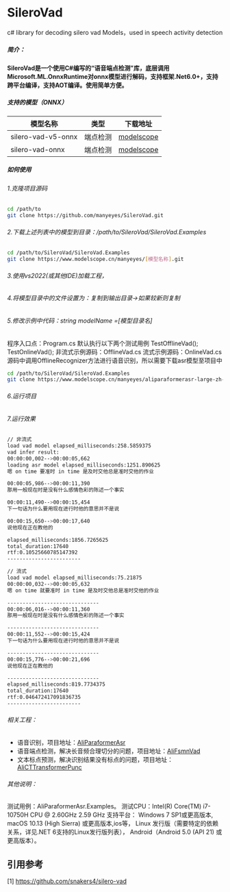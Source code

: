 # SileroVad
c# library for decoding silero vad Models，used in speech activity detection

##### 简介：

**SileroVad是一个使用C#编写的“语音端点检测”库，底层调用Microsoft.ML.OnnxRuntime对onnx模型进行解码，支持框架.Net6.0+，支持跨平台编译，支持AOT编译。使用简单方便。**

##### 支持的模型（ONNX）

| 模型名称  |  类型 | 下载地址  |
| ------------ | ------------ | ------------ |
|  silero-vad-v5-onnx | 端点检测  | [modelscope](https://modelscope.cn/models/manyeyes/silero-vad-v5-onnx "modelscope") |
|  silero-vad-onnx | 端点检测  | [modelscope](https://modelscope.cn/models/manyeyes/silero-vad-onnx "modelscope") |

##### 如何使用
###### 1.克隆项目源码
```bash
cd /path/to
git clone https://github.com/manyeyes/SileroVad.git
```
###### 2.下载上述列表中的模型到目录：/path/to/SileroVad/SileroVad.Examples
```bash
cd /path/to/SileroVad/SileroVad.Examples
git clone https://www.modelscope.cn/manyeyes/[模型名称].git
```
###### 3.使用vs2022(或其他IDE)加载工程，
###### 4.将模型目录中的文件设置为：复制到输出目录->如果较新则复制
###### 5.修改示例中代码：string modelName =[模型目录名]
程序入口点：Program.cs
默认执行以下两个测试用例
TestOfflineVad();
TestOnlineVad();
非流式示例源码：OfflineVad.cs
流式示例源码：OnlineVad.cs
源码中调用OfflineRecognizer方法进行语音识别，所以需要下载asr模型至项目中
```bash
cd /path/to/SileroVad/SileroVad.Examples
git clone https://www.modelscope.cn/manyeyes/aliparaformerasr-large-zh-en-timestamp-onnx-offline.git
```
###### 6.运行项目
###### 7.运行效果
```bash
// 非流式
load vad model elapsed_milliseconds:258.5859375
vad infer result:
00:00:00,002-->00:00:05,662
loading asr model elapsed_milliseconds:1251.890625
嗯 on time 要准时 in time 是及时交他总是准时交他的作业

00:00:05,986-->00:00:11,390
那用一般现在时是没有什么感情色彩的陈述一个事实

00:00:11,490-->00:00:15,454
下一句话为什么要用现在进行时他的意思并不是说

00:00:15,650-->00:00:17,640
说他现在正在教他的

elapsed_milliseconds:1856.7265625
total_duration:17640
rtf:0.10525660785147392
------------------------

// 流式
load vad model elapsed_milliseconds:75.21875
00:00:00,032-->00:00:05,632
嗯 on time 就要准时 in time 是及时交他总是准时交他的作业

------------------------------
00:00:06,016-->00:00:11,360
那用一般现在时是没有什么感情色彩的陈述一个事实

------------------------------
00:00:11,552-->00:00:15,424
下一句话为什么要用现在进行时他的意思并不是说

------------------------------
00:00:15,776-->00:00:21,696
说他现在正在教他的

------------------------------
elapsed_milliseconds:819.7734375
total_duration:17640
rtf:0.046472417091836735
------------------------
```

###### 相关工程：
* 语音识别，项目地址：[AliParaformerAsr](https://github.com/manyeyes/AliParaformerAsr "AliParaformerAsr") 
* 语音端点检测，解决长音频合理切分的问题，项目地址：[AliFsmnVad](https://github.com/manyeyes/AliFsmnVad "AliFsmnVad") 
* 文本标点预测，解决识别结果没有标点的问题，项目地址：[AliCTTransformerPunc](https://github.com/manyeyes/AliCTTransformerPunc "AliCTTransformerPunc")

###### 其他说明：

测试用例：AliParaformerAsr.Examples。
测试CPU：Intel(R) Core(TM) i7-10750H CPU @ 2.60GHz   2.59 GHz
支持平台：
Windows 7 SP1或更高版本,
macOS 10.13 (High Sierra) 或更高版本,ios等，
Linux 发行版（需要特定的依赖关系，详见.NET 6支持的Linux发行版列表），
Android（Android 5.0 (API 21) 或更高版本）。

引用参考
----------
[1] https://github.com/snakers4/silero-vad


